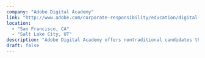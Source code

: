 ```yaml
---
company: "Adobe Digital Academy"
link: "http://www.adobe.com/corporate-responsibility/education/digital-academy.html"
location:
  - "San Francisco, CA"
  - "Salt Lake City, UT"
description: "Adobe Digital Academy offers nontraditional candidates the education and, contingent upon technical performance, the experience they need to launch successful careers in web development."
draft: false
---
```


